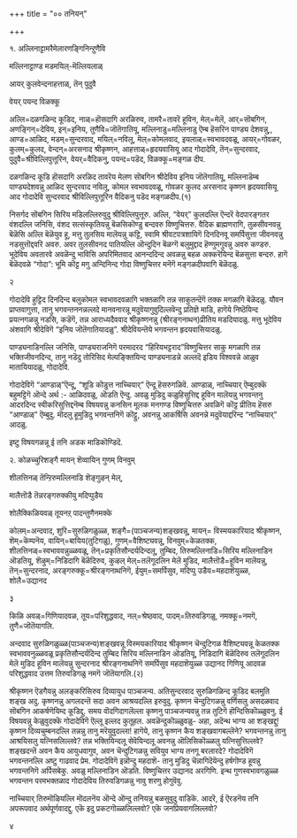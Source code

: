 +++
title = "०० तनियन्"

+++

१. अल्लिनाट्टामरैमेलारणङ्गिनिन्ऱुणैवि

मल्लिनाट्टाण्ड मडमयिल्-मॆल्लियलाळ्

आयर् कुलवेन्दनाहत्ताळ्, तॆन् पुदुवै

वेयर् पयन्द विळक्कू

अल्लि=दळगळिन्द कूडिद, नाळ्=हॊसदागि अरळिरुव, तामरै=तावरॆ हूविन, मेल्=मेलॆ, आर्=सॊबगिन, अणङ्गिन्=देविय, इन्=इनिय, तुणैवि=जॊतॆगातियू, मल्लिनाडु=मल्लिनाडु ऎम्ब हॆसरिन पाण्ड्य देशवन्नु,, आण्ड=आळिद, मडम्=सुन्दरवाद, मयिल्=नविलू, मॆल्=कोमलवाद, इयलाळ्=स्वभावदवळू, आयर्=गोवळर, कुलम्=कुलद, वेन्दन्=अरसनाद श्रीकृष्णन, आहत्ताळ्=हृदयवासियू आद गोदादेवि, तॆन्=सुन्दरवाद, पुदुवै=श्रीविल्लिपुत्तूरिन, वेयर्=वैदिकनु, पयन्द=पडॆद, विळक्कू=मङ्गळ दीप.

दळगळिन्द कूडि हॊसदागि अरळिद तावरॆय मेलण सॊबगिन श्रीदेविय इनिय जॊतॆगातियू, मल्लिनाडॆम्ब पाण्ड्यदेशवन्नु आळिद सुन्दरवाद नविलू, कोमल स्वभावदवळू, गोवळर कुलद अरसनाद कृष्णन हृदयवासियू आद गोदादेवि सुन्दरवाद श्रीविल्लिपुत्तूरिन वैदिकनु पडॆद मङ्गळदीप.\(१\)

निसर्गद सॊबगिन सिरिय मडिलल्लिरुवुदु श्रीविल्लिपुत्तूरु. अल्लि, “वेयर्” कुलदल्लि ऎन्दरॆ वेदपारङ्गतर वंशदल्लि जनिसि, वंशद सत्संस्कृतियन्नु बॆळसिकॊण्डु बन्दवरु विष्णुचित्तरु. वैदिक ब्राह्मणरागि, तुळसीवनवन्नु बॆळॆसि अल्लि बॆळॆयुव हू, मत्तु तुलसिय मालॆयन्नु कट्टि, स्वामि श्रीवटपत्रशायिगॆ दिनदिनवू समर्पिसुत्ता जीवनवन्नु नडसुत्तॊद्दवरि अवरु. अवर तुलसीवनद पातियल्लि ऒन्दुदिन बॆळग्गॆ बलुमुद्दाद हॆण्णुमगुवन्नु अवरु कण्डरु. भूदेविय अवतारवे अवळॆन्दु भाविसि अपरिमितवाद आनन्ददिन्द अवळन्नु बहळ अक्करॆयिन्द बॆळसुत्ता बन्दरु. हागॆ बॆळॆदवळे “गोदा”: भूमि कॊट्ट मगु अन्दिनिन्द गोदा विष्णुचित्तर मनॆगॆ मङ्गळदीपवागि बॆळॆदळु.

२

गोदादेवि हुट्टिद दिनदिन्द बलुकोमल स्वभावदवळागि भक्तळागि तन्न साकुतन्दॆगॆ तक्क मगळागि बॆळॆदळु. यौवन प्राप्तवागुत्ता, तानु भगवन्तननन्नल्लदे मानवनारन्नू मदुवॆयागुवुदिल्लवॆन्दु प्रतिज्ञॆ माडि, हागॆये निष्ठॆयिन्द प्रयत्नगळन्नु नडसि, कडॆगॆ, तन्न आराध्यदैववाद श्रीकृष्णनन्नु \(श्रीरङ्गनाथन\)प्रीतिय मडदियादळु. मत्तु भूदेविय अंशवागि श्रीदेविगॆ “इनिय जॊतॆगातियादळु”. श्रीदेवियन्तॆये भगवन्तन हृदयवासियादळु.

पाण्ड्यनाडिनल्लि जनिसि, पाण्ड्यराजनिगॆ परमादरद “हिरियभट्टराद”विष्णुचित्तर साकु मगळागि तन्न भक्तिजीवनदिन्द, तानु नडॆदु तोरिसिद मेल्पङ्क्तियिन्द पाण्ड्यनाडन्ने अल्लदॆ इडिय विश्ववन्ने आळुव मातायियादळु, गोदादेवि.

गोदादेविगॆ “आण्डाळ्”ऎन्दू, “शूडि कॊडुत्त नाच्चियार्” ऎन्दू हॆसरुगळिवॆ. आण्डाळ्, नाच्चियार् ऎम्बुदक्कॆ बहुमट्टिगॆ ऒन्दे अर्थ :- आळिदवळु, ऒडति ऎन्दु. अवळु मुडिदु कळुहिसुत्तिद्द हूविन मालॆयन्नु भगवन्तनु आदरदिन्द स्वीकरिसुत्तिद्दनॆम्ब विषयवन्नु कनसिन मूलक मनगण्ड विष्णुचित्तरु अवळिगॆ कॊट्ट प्रीतिय हॆसरु “आण्डाळ्” ऎम्बुदु. मॊदलु हूमुडिदु भगवन्तनिगॆ कॊट्टु, अवनन्नु आकर्षिसि अवनन्ने मदुवॆयाद्दरिन्द “नाच्चियार्” आदळु.

इष्टु विषयगळन्नू ई तनि अडक माडिकॊण्डिदॆ.

२. कोळच्चुरिशङ्गै मायन् शॆव्वायिन् गुणम् विनवुम्

शीलत्तिनळ् तॆन्ऱिरुमल्लिनाडि शॆङ्गुऴन् मेल्,

मालैत्तॊडै तॆन्नरङ्गरुक्कीयु मदिप्पुडैय

शोलैक्किळियवळ् तूयनऱ् पादन्तुणैनमक्के

कोलम्=अन्दवाद, शुरि=सुरुळिगळुळ्ळ, शङ्गै=\(पाञ्चजन्य\)शङ्खवन्नू, मायन्= विस्मयकारियाद श्रीकृष्णन, शॆम्=कॆम्पनॆय, वायिन्=बायिय\(तुटिगळु\), गुणम्=वैशिष्ट्यवन्नू, विनवुम्=केळतक्क, शीलत्तिनळ्=स्वभाववन्नुळ्ळवळू, तॆन्=प्रकृतिसौन्दर्यदिन्दलू, तुम्बिद, तिरुमल्लिनाडि=सिरिय मल्लिनाडिन ऒडतियू, शॆऴुम्=निडिदागि बॆळॆदिरुव, कुऴल् मेल्=तलॆगूदलिन मेलॆ मुडिद, मालैत्तॊडै=हूविन मालॆयन्नु, तॆन्=सुन्दरनाद, अरङ्गरुक्कू=श्रीरङ्गनाथनिगॆ, ईयुम्=समर्पिसुव, मदिप्पु उडैय=महदाशॆयुळ्ळ, शोलै=उद्यानद

३

किळि अवळ्=गिणियादवळ, तूय=परिशुद्धवाद, नल्=श्रेष्ठवाद, पादम्=तिरुवडिगळु, नमक्कू=नमगॆ, तुणै=जॊतॆयागलि.

अन्दवाद सुरुळिगळुळ्ळ\(पाञ्चजन्य\)शङ्खवन्नू विस्मयकारियाद श्रीकृष्णन चॆन्दुटिगळ वैशिष्ट्यवन्नू केळतक्क स्वभाववनुळ्ळवळू प्रकृतिसौन्दर्यदिन्द तुम्बिद सिरिय मल्लिनाडिन ऒडतियू, निडिदागि बॆळॆदिरुव तलॆगूदलिन मेलॆ मुडिद हूविन मालॆयन्नु सुन्दरनाद श्रीरङ्गनाथनिगॆ समर्पिसुव महदाशॆयुळ्ळ उद्यानद गिणियू आदवळ परिशुद्धवाद उत्तम तिरुवडिगळु नमगॆ जॊतॆयागलि.\(२\)

श्रीकृष्णन ऎडगैयन्नु अलङ्करिसिरुव दिव्यायुध पाञ्चजन्य. अतिसुन्दरवाद सुरुळिगळिन्द कूडिद बलमुति शङ्ख अदु. कृष्णनन्नु अगलदन्तॆ सदा अवन आश्रयदल्लि इरुवुदु. कृष्णन चॆन्दुटिगळन्नु वर्णिसलु असदळवाद सॊबगिन आकर्षणॆयिम्द कूडिद्दु. समय वॊदगिदागलॆल्ला कृष्णनु पाञ्चजन्यवन्नु तन्न तुटिगॆ हॊन्दिसिकॊळ्ळुवनु. ई विषयवन्नु केळुवुदक्कॆ गोदादेविगॆ ऎल्लू इल्लद कुतूहल. अवळॆन्दुकॊळ्ळुवळु- अहा, अदॆन्थ भाग्य आ शङ्खद्दु\! कृष्णन दिव्यचुम्बनदल्लि तन्नन्नु तानु मरॆयुवुदल्ला\! हागॆये, तानु कृष्णन कैय शङ्खवागबल्लॆने? भगवन्तनन्नु तानु आश्रयिसलु यत्निसलिल्लवे? तन्न भक्तियिन्दलू सेवॆयिन्दलू अवनन्नु ऒलिसिकॊळ्ळलु यत्निसुत्तिल्लवे? शङ्खदन्तॆ अवन कैय आयुधवागुव, अवन चॆन्दुटिगळन्नु सवियुव भाग्य तनगू बरलारदे? गोदादेविगॆ भगवन्तनल्लि अष्टु गाढवाद प्रेम. गोदादेविगॆ इन्नॊन्दु महदाशॆ- तानु मुडिदु चॆन्नागिदॆयॆन्दु हर्षगॊण्ड हूवन्नु भगवन्तनिगॆ अर्पिसबेकु. अवळु मल्लिनाडिन ऒडति. विष्णुचित्तर उद्यानद अरगिणि. इन्थ गुणस्वभावगळुळ्ळ भगवन्तन परमभक्तळाद गोदादेविय तिरुवडिगळन्नु नावु शरणु होगुवॆवु.

नाच्चियार् तिरुमॊऴियल्लि मॊदलनॆय ऒन्दे ऒन्दु तनियन्नु बळसुवुदु वाडिकॆ. आदरॆ, ई ऎरडनॆय तनि अपरूपवाद अर्थपूर्णवादद्दु. एकॆ इदु प्रकटगॊळ्ळलिल्लवो? एकॆ जनप्रियवागलिल्लवो?

४

